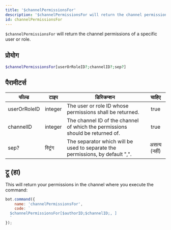 ```yaml
---
title: '$channelPermissionsFor'
description: '$channelPermissionsFor will return the channel permissions of a specific user or role.'
id: channelPermissionsFor
---
```


`$channelPermissionsFor` will return the channel permissions of a specific user or role.

## प्रोयोग

```php
$channelPermissionsFor[userOrRoleID?;channelID?;sep?]
```

## पैरामीटर्स

| फील्ड        | टाइप     | डिस्क्रिप्शन                                                                  |    चाहिए     |
| ------------ | -------- | ----------------------------------------------------------------------------- |:------------:|
| userOrRoleID | integer  | The user or role ID whose permissions shall be returned.                      |     true     |
| channelID    | integer  | The channel ID of the channel of which the permissions should be returned of. |     true     |
| sep?         | स्ट्रिंग | The separator which will be used to separate the permissions, by default ",". | असत्य (नहीं) |

## ट्रू (हा)

This will return your permissions in the channel where you execute the command:

```javascript
bot.command({
    name: 'channelPermissionsFor',
    code: `
  $channelPermissionsFor[$authorID;$channelID;, ]
  `
});
```
